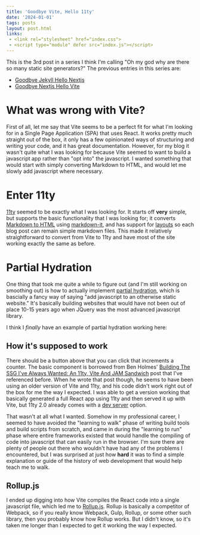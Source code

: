 ```yaml
---
title: 'Goodbye Vite, Hello 11ty'
date: '2024-01-01'
tags: posts
layout: post.html
links:
 - <link rel="stylesheet" href="index.css">
 - <script type="module" defer src="index.js"></script>
---
```


This is the 3rd post in a series I think I'm calling "Oh my god why are there so many static site generators?" The previous entries in this series are:

* [Goodbye Jekyll Hello Nextjs](./2023-01-15-goodbye-jekyll-hello-nextjs.md)
* [Goodbye Nextjs Hello Vite](./2023-06-26-goodbye-next-hello-vite.md)

# What was wrong with Vite?

First of all, let me say that Vite seems to be a perfect fit for what I'm looking for in a Single Page Application (SPA) that uses React. It works pretty much straight out of the box, it only has a few opinionated ways of structuring and writing your code, and it has great documentation. However, for my blog it wasn't quite what I was looking for because Vite seemed to want to build a javascript app rather than "opt into" the javascript. I wanted something that would start with simply converting Markdown to HTML, and would let me slowly add javascript where necessary.

# Enter 11ty

[11ty](https://11ty.dev/) seemed to be exactly what I was looking for. It starts off **very** simple, but supports the basic functionality that I was looking for; it converts [Markdown to HTML](https://www.11ty.dev/docs/languages/markdown/) using [markdown-it](https://www.npmjs.com/package/markdown-it), and has support for [layouts](https://www.11ty.dev/docs/layouts/) so each blog post can remain simple markdown files. This made it relatively straightforward to convert from Vite to 11ty and have most of the site working exactly the same as before.

# Partial Hydration

One thing that took me quite a while to figure out (and I'm still working on smoothing out) is how to actually implement [partial hydration](https://en.wikipedia.org/wiki/Hydration_(web_development)), which is bascially a fancy way of saying "add javascript to an otherwise static website." It's basically building websites that would have not been out of place 10-15 years ago when JQuery was the most advanced javascript library.

I think I *finally* have an example of partial hydration working here:

<div id="react-root"></div>

## How it's supposed to work

There should be a button above that you can click that increments a counter. The basic component is borrowed from Ben Holmes' [Building The SSG I've Always Wanted: An 11ty, Vite And JAM Sandwich](https://www.smashingmagazine.com/2021/10/building-ssg-11ty-vite-jam-sandwich/) post that I've referenced before. When he wrote that post though, he seems to have been using an older version of Vite and 11ty, and his code didn't work right out of the box for me the way I expected. I was able to get a version working that basically generated a full React app using 11ty and then served it up with Vite, but 11ty 2.0 already comes with a [dev server](https://www.11ty.dev/docs/dev-server/) option.

That wasn't at all what I wanted. Somehow in my professional career, I seemed to have avoided the "learning to walk" phase of writing build tools and build scripts from scratch, and came in during the "learning to run" phase where entire frameworks existed that would handle the compiling of code into javascript that can easily run in the browser. I'm sure there are plenty of people out there who wouldn't have had any of the problems I encountered, but I was surprised at just how **hard** it was to find a simple explanation or guide of the history of web development that would help teach me to walk.

## Rollup.js

I ended up digging into how Vite compiles the React code into a single javascript file, which led me to [Rollup.js](https://rollupjs.org/). Rollup is basically a competitor of Webpack, so if you really know Webpack, Gulp, Rollup, or some other such library, then you probably know how Rollup works. But I didn't know, so it's taken me longer than I expected to get it working the way I expected.
